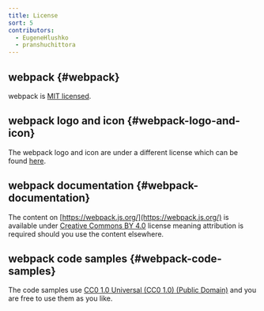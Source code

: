 ```yaml
---
title: License
sort: 5
contributors:
  - EugeneHlushko
  - pranshuchittora
---
```


## webpack {#webpack}

webpack is [MIT licensed](https://github.com/webpack/webpack/blob/master/LICENSE).

## webpack logo and icon {#webpack-logo-and-icon}

The webpack logo and icon are under a different license which can be
found [here](https://github.com/webpack/media).

## webpack documentation {#webpack-documentation}

The content on [https://webpack.js.org/](https://webpack.js.org/) is available under [Creative Commons BY 4.0](https://creativecommons.org/licenses/by/4.0/) license meaning attribution is required should you use the content elsewhere.

## webpack code samples {#webpack-code-samples}

The code samples use [CC0 1.0 Universal (CC0 1.0) (Public Domain)](https://creativecommons.org/publicdomain/zero/1.0/) and you are free to use them as you like.
